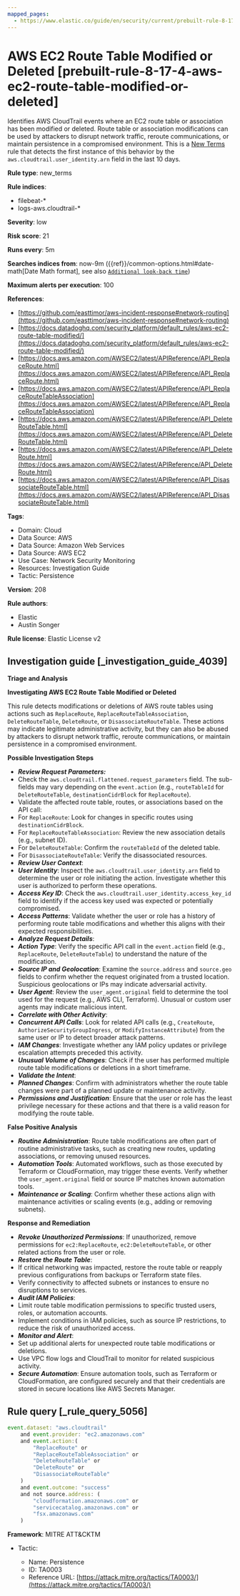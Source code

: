 ```yaml
---
mapped_pages:
  - https://www.elastic.co/guide/en/security/current/prebuilt-rule-8-17-4-aws-ec2-route-table-modified-or-deleted.html
---
```


# AWS EC2 Route Table Modified or Deleted [prebuilt-rule-8-17-4-aws-ec2-route-table-modified-or-deleted]

Identifies AWS CloudTrail events where an EC2 route table or association has been modified or deleted. Route table or association modifications can be used by attackers to disrupt network traffic, reroute communications, or maintain persistence in a compromised environment. This is a [New Terms](docs-content://solutions/security/detect-and-alert/create-detection-rule.md#create-new-terms-rule) rule that detects the first instance of this behavior by the `aws.cloudtrail.user_identity.arn` field in the last 10 days.

**Rule type**: new_terms

**Rule indices**:

* filebeat-*
* logs-aws.cloudtrail-*

**Severity**: low

**Risk score**: 21

**Runs every**: 5m

**Searches indices from**: now-9m ({{ref}}/common-options.html#date-math[Date Math format], see also [`Additional look-back time`](docs-content://solutions/security/detect-and-alert/create-detection-rule.md#rule-schedule))

**Maximum alerts per execution**: 100

**References**:

* [https://github.com/easttimor/aws-incident-response#network-routing](https://github.com/easttimor/aws-incident-response#network-routing)
* [https://docs.datadoghq.com/security_platform/default_rules/aws-ec2-route-table-modified/](https://docs.datadoghq.com/security_platform/default_rules/aws-ec2-route-table-modified/)
* [https://docs.aws.amazon.com/AWSEC2/latest/APIReference/API_ReplaceRoute.html](https://docs.aws.amazon.com/AWSEC2/latest/APIReference/API_ReplaceRoute.html)
* [https://docs.aws.amazon.com/AWSEC2/latest/APIReference/API_ReplaceRouteTableAssociation](https://docs.aws.amazon.com/AWSEC2/latest/APIReference/API_ReplaceRouteTableAssociation)
* [https://docs.aws.amazon.com/AWSEC2/latest/APIReference/API_DeleteRouteTable.html](https://docs.aws.amazon.com/AWSEC2/latest/APIReference/API_DeleteRouteTable.html)
* [https://docs.aws.amazon.com/AWSEC2/latest/APIReference/API_DeleteRoute.html](https://docs.aws.amazon.com/AWSEC2/latest/APIReference/API_DeleteRoute.html)
* [https://docs.aws.amazon.com/AWSEC2/latest/APIReference/API_DisassociateRouteTable.html](https://docs.aws.amazon.com/AWSEC2/latest/APIReference/API_DisassociateRouteTable.html)

**Tags**:

* Domain: Cloud
* Data Source: AWS
* Data Source: Amazon Web Services
* Data Source: AWS EC2
* Use Case: Network Security Monitoring
* Resources: Investigation Guide
* Tactic: Persistence

**Version**: 208

**Rule authors**:

* Elastic
* Austin Songer

**Rule license**: Elastic License v2

## Investigation guide [_investigation_guide_4039]

**Triage and Analysis**

**Investigating AWS EC2 Route Table Modified or Deleted**

This rule detects modifications or deletions of AWS route tables using actions such as `ReplaceRoute`, `ReplaceRouteTableAssociation`, `DeleteRouteTable`, `DeleteRoute`, or `DisassociateRouteTable`. These actions may indicate legitimate administrative activity, but they can also be abused by attackers to disrupt network traffic, reroute communications, or maintain persistence in a compromised environment.

**Possible Investigation Steps**

* ***Review Request Parameters:***
* Check the `aws.cloudtrail.flattened.request_parameters` field. The sub-fields may vary depending on the `event.action` (e.g., `routeTableId` for `DeleteRouteTable`, `destinationCidrBlock` for `ReplaceRoute`).
* Validate the affected route table, routes, or associations based on the API call:
* For `ReplaceRoute`: Look for changes in specific routes using `destinationCidrBlock`.
* For `ReplaceRouteTableAssociation`: Review the new association details (e.g., subnet ID).
* For `DeleteRouteTable`: Confirm the `routeTableId` of the deleted table.
* For `DisassociateRouteTable`: Verify the disassociated resources.
* ***Review User Context***:
* ***User Identity***: Inspect the `aws.cloudtrail.user_identity.arn` field to determine the user or role initiating the action. Investigate whether this user is authorized to perform these operations.
* ***Access Key ID***: Check the `aws.cloudtrail.user_identity.access_key_id` field to identify if the access key used was expected or potentially compromised.
* ***Access Patterns***: Validate whether the user or role has a history of performing route table modifications and whether this aligns with their expected responsibilities.
* ***Analyze Request Details***:
* ***Action Type***: Verify the specific API call in the `event.action` field (e.g., `ReplaceRoute`, `DeleteRouteTable`) to understand the nature of the modification.
* ***Source IP and Geolocation***: Examine the `source.address` and `source.geo` fields to confirm whether the request originated from a trusted location. Suspicious geolocations or IPs may indicate adversarial activity.
* ***User Agent***: Review the `user_agent.original` field to determine the tool used for the request (e.g., AWS CLI, Terraform). Unusual or custom user agents may indicate malicious intent.
* ***Correlate with Other Activity***:
* ***Concurrent API Calls***: Look for related API calls (e.g., `CreateRoute`, `AuthorizeSecurityGroupIngress`, or `ModifyInstanceAttribute`) from the same user or IP to detect broader attack patterns.
* ***IAM Changes***: Investigate whether any IAM policy updates or privilege escalation attempts preceded this activity.
* ***Unusual Volume of Changes***: Check if the user has performed multiple route table modifications or deletions in a short timeframe.
* ***Validate the Intent***:
* ***Planned Changes***: Confirm with administrators whether the route table changes were part of a planned update or maintenance activity.
* ***Permissions and Justification***: Ensure that the user or role has the least privilege necessary for these actions and that there is a valid reason for modifying the route table.

**False Positive Analysis**

* ***Routine Administration***: Route table modifications are often part of routine administrative tasks, such as creating new routes, updating associations, or removing unused resources.
* ***Automation Tools***: Automated workflows, such as those executed by Terraform or CloudFormation, may trigger these events. Verify whether the `user_agent.original` field or source IP matches known automation tools.
* ***Maintenance or Scaling***: Confirm whether these actions align with maintenance activities or scaling events (e.g., adding or removing subnets).

**Response and Remediation**

* ***Revoke Unauthorized Permissions***: If unauthorized, remove permissions for `ec2:ReplaceRoute`, `ec2:DeleteRouteTable`, or other related actions from the user or role.
* ***Restore the Route Table***:
* If critical networking was impacted, restore the route table or reapply previous configurations from backups or Terraform state files.
* Verify connectivity to affected subnets or instances to ensure no disruptions to services.
* ***Audit IAM Policies***:
* Limit route table modification permissions to specific trusted users, roles, or automation accounts.
* Implement conditions in IAM policies, such as source IP restrictions, to reduce the risk of unauthorized access.
* ***Monitor and Alert***:
* Set up additional alerts for unexpected route table modifications or deletions.
* Use VPC flow logs and CloudTrail to monitor for related suspicious activity.
* ***Secure Automation***: Ensure automation tools, such as Terraform or CloudFormation, are configured securely and that their credentials are stored in secure locations like AWS Secrets Manager.


## Rule query [_rule_query_5056]

```js
event.dataset: "aws.cloudtrail"
    and event.provider: "ec2.amazonaws.com"
    and event.action:(
        "ReplaceRoute" or
        "ReplaceRouteTableAssociation" or
        "DeleteRouteTable" or
        "DeleteRoute" or
        "DisassociateRouteTable"
    )
    and event.outcome: "success"
    and not source.address: (
        "cloudformation.amazonaws.com" or
        "servicecatalog.amazonaws.com" or
        "fsx.amazonaws.com"
    )
```

**Framework**: MITRE ATT&CKTM

* Tactic:

    * Name: Persistence
    * ID: TA0003
    * Reference URL: [https://attack.mitre.org/tactics/TA0003/](https://attack.mitre.org/tactics/TA0003/)



